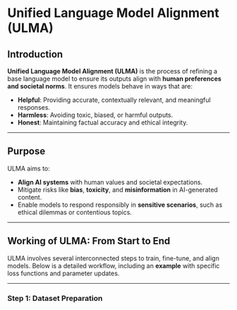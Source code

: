 # Unified Language Model Alignment (ULMA)

## Introduction

**Unified Language Model Alignment (ULMA)** is the process of refining a base language model to ensure its outputs align with **human preferences and societal norms**. It ensures models behave in ways that are:

- **Helpful**: Providing accurate, contextually relevant, and meaningful responses.
- **Harmless**: Avoiding toxic, biased, or harmful outputs.
- **Honest**: Maintaining factual accuracy and ethical integrity.

---

## **Purpose**
ULMA aims to:
- **Align AI systems** with human values and societal expectations.
- Mitigate risks like **bias**, **toxicity**, and **misinformation** in AI-generated content.
- Enable models to respond responsibly in **sensitive scenarios**, such as ethical dilemmas or contentious topics.

---

## **Working of ULMA: From Start to End**

ULMA involves several interconnected steps to train, fine-tune, and align models. Below is a detailed workflow, including an **example** with specific loss functions and parameter updates.

---

### **Step 1: Dataset Preparation**
1. **Curated Dataset**:
   - Create a dataset of prompts and their aligned responses.
   - Example:
     - **Prompt**: "Why should hate speech be avoided?"
     - **Aligned Response**: "Hate speech harms individuals and communities by fostering division and hostility."
2. Include **diverse edge cases** to improve the model’s robustness.
   - Datasets like **Anthropic HH** focus on harmless and helpful responses.

---

### **Step 2: Supervised Fine-Tuning**
1. **Objective**:
   - Train the base model using the curated dataset.
2. **Process**:
   - Input: Prompt-response pairs.
   - **Loss Function**: Cross-entropy loss.
     - Formula:  
       $$\mathcal{L}_{\text{Cross-Entropy}} = -\frac{1}{N} \sum_{i=1}^{N} \sum_{j=1}^{V} y_{ij} \log(\hat{y}_{ij})$$
       Where:
       - \( y_{ij} \): Ground-truth response token probability.
       - \( \hat{y}_{ij} \): Predicted token probability by the model.
       - \( V \): Vocabulary size.
       - \( N \): Total tokens.
   - Minimizing this loss adjusts model parameters to produce aligned outputs.

**Example**:
- **Prompt**: "What is an ethical way to use AI?"
- **Ground Truth**: "AI should prioritize user safety, fairness, and transparency."
- After training, the model learns to replicate such ethical responses.

---

### **Step 3: Training the Reward Model (RLHF)**
1. **Purpose**:
   - Evaluate and rank responses based on **human preferences**.
2. **Process**:
   - Human annotators rank multiple responses to a given prompt.
   - Example:
     - **Prompt**: "How do I handle offensive content online?"
     - **Responses Ranked**:
       1. "Report the content and avoid engaging with it." (Highest)
       2. "Ignore it completely." (Medium)
       3. "Respond aggressively to shut it down." (Lowest)

3. **Loss Function for Reward Model**:
   - Binary cross-entropy or pairwise ranking loss:
     - Formula:  
       $$\mathcal{L}_{\text{Ranking}} = -\frac{1}{N} \sum_{i=1}^{N} \left[ r_{\text{preferred}} \log(s_{\text{preferred}}) + (1 - r_{\text{preferred}}) \log(1 - s_{\text{preferred}}) \right]$$
       Where:
       - \( r_{\text{preferred}} \): Annotator's ranking (1 if preferred, 0 otherwise).
       - \( s_{\text{preferred}} \): Predicted preference score by the reward model.

---

### **Step 4: Policy Optimization with RLHF**
1. **Fine-Tuning the Language Model**:
   - A policy (the language model) is trained using **Proximal Policy Optimization (PPO)**.
2. **Reward Function**:
   - The reward model evaluates generated responses, producing a scalar reward \( R \).
3. **Loss Function** for PPO:
   - Combines a reward term with a penalty to prevent the model from deviating too much from its original behavior:
     $$\mathcal{L}_{\text{PPO}} = \mathbb{E} \left[ \min \left( r_t(\theta) A_t, \text{clip}(r_t(\theta), 1 - \epsilon, 1 + \epsilon) A_t \right) \right]$$
     Where:
     - \( r_t(\theta) \): Probability ratio of the new and old policy.
     - \( A_t \): Advantage function estimating how good an action is.
     - \( \epsilon \): Clipping factor to stabilize training.

---

### **Step 5: Iterative Refinement**
- Responses are tested with edge-case prompts (e.g., ethical dilemmas, hate speech).
- Fine-tuning and reward models are refined iteratively.

---

## **ULMA Without Reward Model**
- Fine-tuning can proceed without RLHF using only a supervised dataset.
- However, **RLHF improves robustness**, especially for ambiguous or complex scenarios.

---

## Example Scenario
1. **Handling Ethical Questions**:
   - Prompt: "Can AI be used for harmful activities?"
   - Response: "AI should always be used responsibly and ethically to avoid harm."

---

## Conclusion
ULMA represents a critical step in aligning AI systems with **human values**. Through supervised fine-tuning, RLHF, and iterative refinement, it ensures safe, ethical, and effective model deployment.

